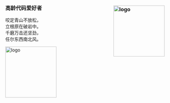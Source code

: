 ### 高龄代码爱好者<img src="https://github-readme-stats.vercel.app/api?username=run-nerver&show_icons=true" alt="logo" height="160" align="right" style="margin: 5px; margin-bottom: 20px;" />   

咬定青山不放松，   
立根原在破岩中。  
千磨万击还坚劲，  
任尔东西南北风。



<img src="https://github-profile-trophy.vercel.app/?username=run-nerver&theme=flat&column=7" alt="logo" height="160" align="center" style="margin: auto; margin-bottom: 20px;" />
<!--
**run-nerver/run-nerver** is a ✨ _special_ ✨ repository because its `README.md` (this file) appears on your GitHub profile.

Here are some ideas to get you started:

- 🔭 I’m currently working on ...
- 🌱 I’m currently learning ...
- 👯 I’m looking to collaborate on ...
- 🤔 I’m looking for help with ...
- 💬 Ask me about ...
- 📫 How to reach me: ...
- 😄 Pronouns: ...
- ⚡ Fun fact: ...
-->
